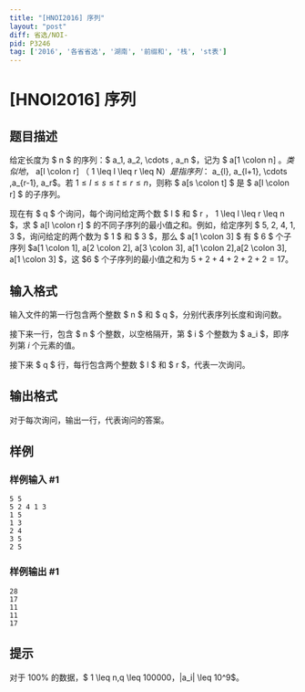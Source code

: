 ```yaml
---
title: "[HNOI2016] 序列"
layout: "post"
diff: 省选/NOI-
pid: P3246
tag: ['2016', '各省省选', '湖南', '前缀和', '栈', 'st表']
---
```

# [HNOI2016] 序列
## 题目描述

给定长度为 $ n $ 的序列：$ a_1, a_2, \cdots , a_n $，记为 $ a[1 \colon n] $。类似地，$ a[l \colon r] $（$ 1 \leq l \leq r \leq N$）是指序列：$ a_{l}, a_{l+1}, \cdots ,a_{r-1}, a_r$。若 $1\leq l \leq s \leq t \leq r \leq n$，则称 $ a[s \colon t] $ 是 $ a[l \colon r] $ 的子序列。

现在有 $ q $ 个询问，每个询问给定两个数 $ l $ 和 $ r $，$ 1 \leq l \leq r \leq n $，求 $ a[l \colon r] $ 的不同子序列的最小值之和。例如，给定序列
 $ 5, 2, 4, 1, 3 $，询问给定的两个数为 $ 1 $ 和 $ 3 $，那么 $ a[1 \colon 3] $ 有 $ 6 $ 个子序列 $a[1 \colon 1], a[2 \colon 2], a[3 \colon 3], a[1 \colon 2],a[2 \colon 3], a[1 \colon 3] $，这 $6 $ 个子序列的最小值之和为 $5+2+4+2+2+2=17$。
## 输入格式

输入文件的第一行包含两个整数 $ n $ 和 $ q $，分别代表序列长度和询问数。

接下来一行，包含 $ n $ 个整数，以空格隔开，第 $ i $ 个整数为 $ a_i $，即序列第 $i$ 个元素的值。

接下来 $ q $ 行，每行包含两个整数 $ l $ 和 $ r $，代表一次询问。
## 输出格式

对于每次询问，输出一行，代表询问的答案。

## 样例

### 样例输入 #1
```
5 5
5 2 4 1 3
1 5
1 3
2 4
3 5
2 5
```
### 样例输出 #1
```
28 
17 
11 
11 
17
```
## 提示

对于 $100\%$ 的数据，$ 1 \leq n,q \leq 100000$，$|a_i| \leq 10^9$。

